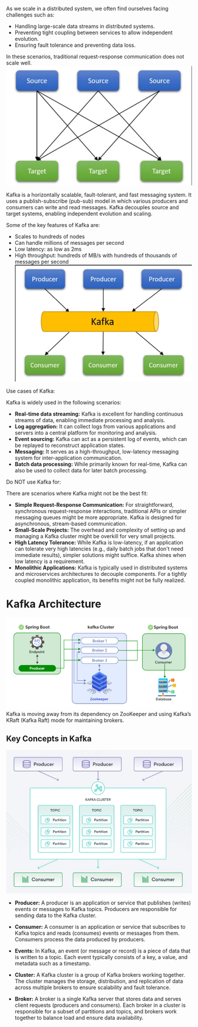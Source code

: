 As we scale in a distributed system, we often find ourselves facing challenges such as:

- Handling large-scale data streams in distributed systems.
- Preventing tight coupling between services to allow independent evolution.
- Ensuring fault tolerance and preventing data loss.

In these scenarios, traditional request-response communication does not scale well. 
![](/images/dissystem.png)

Kafka is a horizontally scalable, fault-tolerant, and fast messaging system. It uses a publish-subscribe (pub-sub) model in which various producers and consumers can write and read messages. Kafka decouples source and target systems, enabling independent evolution and scaling.

Some of the key features of Kafka are:

- Scales to hundreds of nodes
- Can handle millions of messages per second
- Low latency: as low as 2ms
- High throughput: hundreds of MB/s with hundreds of thousands of messages per second
![](/images/kafka1.png)

Use cases of Kafka:

Kafka is widely used in the following scenarios:

- **Real-time data streaming:** Kafka is excellent for handling continuous streams of data, enabling immediate processing and analysis.
- **Log aggregation:** It can collect logs from various applications and servers into a central platform for monitoring and analysis.
- **Event sourcing:** Kafka can act as a persistent log of events, which can be replayed to reconstruct application states.
- **Messaging:** It serves as a high-throughput, low-latency messaging system for inter-application communication.
- **Batch data processing:** While primarily known for real-time, Kafka can also be used to collect data for later batch processing.

Do NOT use Kafka for:

There are scenarios where Kafka might not be the best fit:

- **Simple Request-Response Communication:** For straightforward, synchronous request-response interactions, traditional APIs or simpler messaging queues might be more appropriate. Kafka is designed for asynchronous, stream-based communication.
- **Small-Scale Projects:** The overhead and complexity of setting up and managing a Kafka cluster might be overkill for very small projects.
- **High Latency Tolerance:** While Kafka is low-latency, if an application can tolerate very high latencies (e.g., daily batch jobs that don't need immediate results), simpler solutions might suffice. Kafka shines when low latency is a requirement.
- **Monolithic Applications:** Kafka is typically used in distributed systems and microservices architectures to decouple components. For a tightly coupled monolithic application, its benefits might not be fully realized.


# Kafka Architecture
![](/images/kafka2.png)
Kafka is moving away from its dependency on ZooKeeper and using Kafka’s
KRaft (Kafka Raft) mode for maintaining brokers.    



## Key Concepts in Kafka
![](/images/kafka3.png)

- **Producer:** A producer is an application or service that publishes (writes) events or messages to Kafka topics. Producers are responsible for sending data to the Kafka cluster.

- **Consumer:** A consumer is an application or service that subscribes to Kafka topics and reads (consumes) events or messages from them. Consumers process the data produced by producers.

- **Events:** In Kafka, an event (or message or record) is a piece of data that is written to a topic. Each event typically consists of a key, a value, and metadata such as a timestamp.

- **Cluster:** A Kafka cluster is a group of Kafka brokers working together. The cluster manages the storage, distribution, and replication of data across multiple brokers to ensure scalability and fault tolerance.

- **Broker:** A broker is a single Kafka server that stores data and serves client requests (producers and consumers). Each broker in a cluster is responsible for a subset of partitions and topics, and brokers work together to balance load and ensure data availability.
